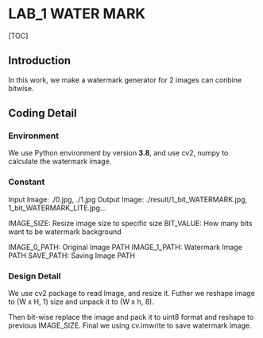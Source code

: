 # LAB_1 WATER MARK

[TOC]

## Introduction

In this work, we make a watermark generator for 2 images can conbine bitwise.

## Coding Detail

### Environment
We use Python environment by version **3.8**, and use cv2, numpy to calculate the watermark image.

### Constant
Input Image: ./0.jpg, ./1.jpg
Output Image: ./result/1_bit_WATERMARK.jpg, 1_bit_WATERMARK_LITE.jpg...

IMAGE_SIZE: Resize image size to specific size
BIT_VALUE: How many bits want to be watermark background

IMAGE_0_PATH: Original Image PATH
IMAGE_1_PATH: Watermark Image PATH
SAVE_PATH: Saving Image PATH

### Design Detail

We use cv2 package to read Image, and resize it. Futher we reshape image to (W x H, 1) size and unpack it to (W x h, 8).

Then bit-wise replace the image and pack it to uint8 format and reshape to previous IMAGE_SIZE. 
Final we using cv.imwrite to save watermark image.